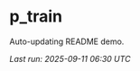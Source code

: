 # p_train

Auto-updating README demo.

<!--START_SECTION:status-->
_Last run: 2025-09-11 06:30 UTC_
<!--END_SECTION:status-->






















































































































































































































































































































































































































































































































